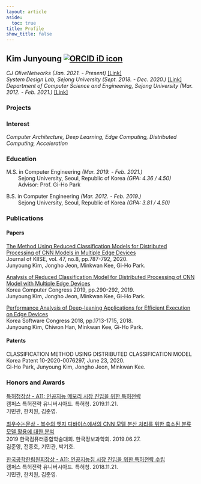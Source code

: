 ```yaml
---
layout: article
aside:
  toc: true
title: Profile
show_title: false
---
```


## Kim Junyoung <a href="https://orcid.org/0000-0002-9007-7145" target='_blank' style="vertical-align:top;"><img src="https://orcid.org/sites/default/files/images/orcid_16x16.png" alt="ORCID iD icon"></a>

*CJ OliveNetworks (Jan. 2021. - Present)* <a href="https://www.cjolivenetworks.co.kr:449" target='_blank'>[Link]</a><br />
*System Design Lab, Sejong University (Sept. 2018. - Dec. 2020.)* <a href="http://sdl.sejong.ac.kr" target='_blank'>[Link]</a><br />
*Department of Computer Science and Engineering, Sejong University (Mar. 2012. - Feb. 2021.)* <a href="http://www.sejong.ac.kr" target='_blank'>[Link]</a>

### Projects

### Interest

*Computer Architecture, Deep Learning, Edge Computing, Distributed Computing, Acceleration*

### Education

M.S. in Computer Engineering *(Mar. 2019. - Feb. 2021.)*<br>
&nbsp;&nbsp;&nbsp;&nbsp;&nbsp;&nbsp;&nbsp;&nbsp;Sejong University, Seoul, Republic of Korea *(GPA: 4.36 / 4.50)*<br>
&nbsp;&nbsp;&nbsp;&nbsp;&nbsp;&nbsp;&nbsp;&nbsp;Advisor: Prof. Gi-Ho Park

B.S. in Computer Engineering *(Mar. 2012. - Feb. 2019.)*<br>
&nbsp;&nbsp;&nbsp;&nbsp;&nbsp;&nbsp;&nbsp;&nbsp;Sejong University, Seoul, Republic of Korea *(GPA: 3.81 / 4.50)*

### Publications

#### Papers

<a href="https://doi.org/10.5626/JOK.2020.47.8.787" target='_blank'>The Method Using Reduced Classification Models for Distributed Processing of CNN Models in Multiple Edge Devices</a><br />
Journal of KIISE, vol. 47, no.8, pp.787-792, 2020.<br />
Junyoung Kim, Jongho Jeon, Minkwan Kee, Gi-Ho Park.

<a href="http://www.dbpia.co.kr/journal/articleDetail?nodeId=NODE08763159" target='_blank'>Analysis of Reduced Classification Model for Distributed Processing of CNN Model with Multiple Edge Devices</a><br /> Korea Computer Congress 2019, pp.290-292, 2019.<br />
Junyoung Kim, Jongho Jeon, Minkwan Kee, Gi-Ho Park.

<a href="http://www.dbpia.co.kr/journal/articleDetail?nodeId=NODE07614068" target='_blank'>Performance Analysis of Deep-leaning Applications for Efficient Execution on Edge Devices</a><br />
Korea Software Congress 2018, pp.1713-1715, 2018.<br />
Junyoung Kim, Chiwon Han, Minkwan Kee, Gi-Ho Park.

#### Patents

<a>CLASSIFICATION METHOD USING DISTRIBUTED CLASSIFICATION MODEL</a><br />
Korea Patent 10-2020-0076297, June 23, 2020.<br />
Gi-Ho Park, Junyoung Kim, Jongho Jeon, Minkwan Kee.

### Honors and Awards

<a href="https://www.kipa.org/cpu/4_u2019.jsp" target='_blank'>특허청장상 - A11: 인공지능 메모리 시장 진입을 위한 특허전략</a><br />
캠퍼스 특허전략 유니버시아드. 특허청. 2019.11.21.<br />
기민관, 한치원, 김준영.

<a href="http://kiise.or.kr/conference/kcc/2019/" target='_blank'>최우수논문상 - 복수의 엣지 디바이스에서의 CNN 모델 분산 처리를 위한 축소된 분류 모델 활용에 대한 분석</a><br />
2019 한국컴퓨터종합학술대회. 한국정보과학회. 2019.06.27.<br />
김준영, 전종호, 기민관, 박기호.

<a href="https://www.kipa.org/cpu/4_u2018.jsp" target='_blank'>한국공학한림원회장상 - A11: 인공지능칩 시장 진입을 위한 특허전략 수립</a><br />
캠퍼스 특허전략 유니버시아드. 특허청. 2018.11.21.<br />
기민관, 한치원, 김준영.